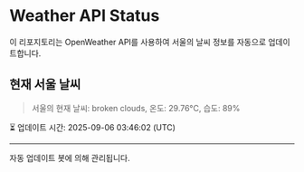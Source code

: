 
# Weather API Status

이 리포지토리는 OpenWeather API를 사용하여 서울의 날씨 정보를 자동으로 업데이트합니다.

## 현재 서울 날씨
> 서울의 현재 날씨: broken clouds, 온도: 29.76°C, 습도: 89%

⏳ 업데이트 시간: 2025-09-06 03:46:02 (UTC)

---
자동 업데이트 봇에 의해 관리됩니다.
